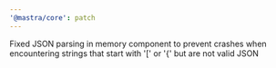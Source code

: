 ```yaml
---
'@mastra/core': patch
---
```


Fixed JSON parsing in memory component to prevent crashes when encountering strings that start with '[' or '{' but are not valid JSON
